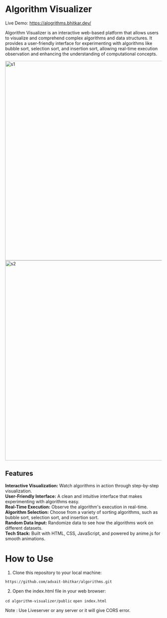 # Algorithm Visualizer

Live Demo:  https://alogrithms.bhitkar.dev/

Algorithm Visualizer is an interactive web-based platform that allows users to visualize and comprehend complex algorithms and data structures. It provides a user-friendly interface for experimenting with algorithms like bubble sort, selection sort, and insertion sort, allowing real-time execution observation and enhancing the understanding of computational concepts.

<img width="640" alt="s1" src="https://github.com/advait-bhitkar/algorithms/assets/25331865/219cbe6c-8812-41f2-946c-f2a5628a671a">

<img width="642" alt="s2" src="https://github.com/advait-bhitkar/algorithms/assets/25331865/345adfff-8b1d-4249-8bf5-a23e257dfefb">


## Features
**Interactive Visualization:** Watch algorithms in action through step-by-step visualization.\
**User-Friendly Interface:** A clean and intuitive interface that makes experimenting with algorithms easy.\
**Real-Time Execution:** Observe the algorithm's execution in real-time.\
**Algorithm Selection:** Choose from a variety of sorting algorithms, such as bubble sort, selection sort, and insertion sort.\
**Random Data Input:** Randomize data to see how the algorithms work on different datasets.\
**Tech Stack:** Built with HTML, CSS, JavaScript, and powered by anime.js for smooth animations.

# How to Use

1. Clone this repository to your local machine:

`https://github.com/advait-bhitkar/algorithms.git`

2. Open the index.html file in your web browser:

`cd algorithm-visualizer/public`
`open index.html`

Note : Use Liveserver or any server or it will give CORS error.

